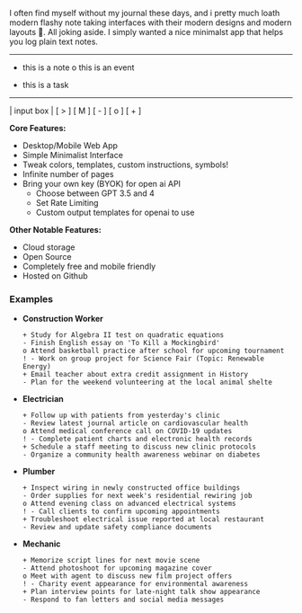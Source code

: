 I often find myself without my journal these days, and i pretty much loath modern flashy note taking interfaces with their modern designs and modern layouts 🤮. All joking aside. I simply wanted a nice minimalst app that helps you log plain text notes.

<aside>

---

- this is a note
o this is an event
+ this is a task

---

| input box | [ > ] [ M ] [ - ] [ o ] [ + ]

</aside>

**Core Features:**

- Desktop/Mobile Web App
- Simple Minimalist Interface
- Tweak colors, templates, custom instructions, symbols!
- Infinite number of pages
- Bring your own key (BYOK) for open ai API
    - Choose between GPT 3.5 and 4
    - Set Rate Limiting
    - Custom output templates for openai to use

**Other Notable Features:**

- Cloud storage
- Open Source
- Completely free and mobile friendly
- Hosted on Github

### Examples

- **Construction Worker**
    
    ```
    + Study for Algebra II test on quadratic equations
    - Finish English essay on 'To Kill a Mockingbird'
    o Attend basketball practice after school for upcoming tournament
    ! - Work on group project for Science Fair (Topic: Renewable Energy)
    + Email teacher about extra credit assignment in History
    - Plan for the weekend volunteering at the local animal shelte
    ```
    
- **Electrician**
    
    ```
    + Follow up with patients from yesterday's clinic
    - Review latest journal article on cardiovascular health
    o Attend medical conference call on COVID-19 updates
    ! - Complete patient charts and electronic health records
    + Schedule a staff meeting to discuss new clinic protocols
    - Organize a community health awareness webinar on diabetes
    ```
    
- **Plumber**
    
    ```
    + Inspect wiring in newly constructed office buildings
    - Order supplies for next week's residential rewiring job
    o Attend evening class on advanced electrical systems
    ! - Call clients to confirm upcoming appointments
    + Troubleshoot electrical issue reported at local restaurant
    - Review and update safety compliance documents
    ```
    
- **Mechanic**
    
    ```
    + Memorize script lines for next movie scene
    - Attend photoshoot for upcoming magazine cover
    o Meet with agent to discuss new film project offers
    ! - Charity event appearance for environmental awareness
    + Plan interview points for late-night talk show appearance
    - Respond to fan letters and social media messages
    ```
